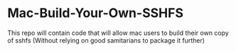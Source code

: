 # Mac-Build-Your-Own-SSHFS
This repo will contain code that will allow mac users to build their own copy of sshfs (Without relying on good samitarians to package it further)
